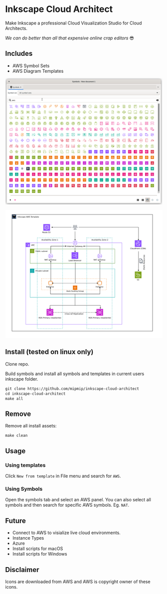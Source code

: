 # Inkscape Cloud Architect

Make Inkscape a professional Cloud Visualization Studio for Cloud Architects.

_We can do better than all that expensive online crap editors_ 😎

## Includes

- AWS Symbol Sets
- AWS Diagram Templates

![All AWS symbols](docs/images/all-symbols2.png)

![Multi AZ Web Application Template](docs/images/multi-az-webapp-tpl.png)

## Install (tested on linux only)

Clone repo.

Build symbols and install all symbols and templates in current users inkscape folder.

```
git clone https://github.com/mipmip/inkscape-cloud-architect
cd inkscape-cloud-architect
make all
```

## Remove

Remove all install assets:

```
make clean
```

## Usage

### Using templates

Click `New from template` in File menu and search for `AWS`.

### Using Symbols

Open the symbols tab and select an AWS panel. You can also select all symbols
and then search for specific AWS symbols. Eg. `NAT`.

## Future

- Connect to AWS to visialize live cloud environments.
- Instance Types
- Azure
- Install scripts for macOS
- Install scripts for Windows

## Disclaimer

Icons are downloaded from AWS and AWS is copyright owner of these icons.
